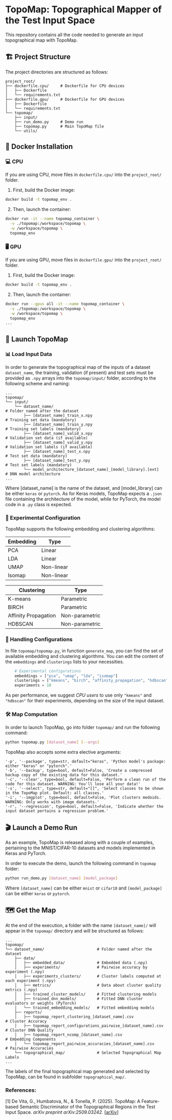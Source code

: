 # TopoMap: Topographical Mapper of the Test Input Space

This repository contains all the code needed to generate an input topographical map with TopoMap.

## 🏗️ Project Structure

The project directories are structured as follows:

```
project_root/
├── dockerfile.cpu/		# Dockerfile for CPU devices
│   ├── Dockerfile
│   └── requirements.txt
├── dockerfile.gpu/		# Dockerfile for GPU devices
│   ├── Dockerfile
│   └── requirements.txt
└── topomap/
    ├── input/
    ├── run_demo.py		# Demo run
    ├── topomap.py		# Main TopoMap file
    └── utils/
```

## 🐳 Docker Installation

### 💻 CPU

If you are using CPU, move files in ``dockerfile.cpu/`` into the ``project_root/`` folder. 
1. First, build the Docker image:

```bash
docker build -t topomap_env .
```

2. Then, launch the container:

```bash
docker run -it --name topomap_container \
  -v ./topomap:/workspace/topomap \
  -w /workspace/topomap \
  topomap_env
```

### 🖥️ GPU

If you are using GPU, move files in ``dockerfile.gpu/`` into the ``project_root/`` folder. 

1. First, build the Docker image:

```bash
docker build -t topomap_env .
```

2. Then, launch the container:

```bash
docker run --gpus all -it --name topomap_container \
  -v ./topomap:/workspace/topomap \
  -w /workspace/topomap \
  topomap_env
...
```

## 🐁 Launch TopoMap

### 📊 Load Input Data

In order to generate the topographical map of the inputs of a dataset ``dataset_name``, the training, validation (if present) and test sets must be provided as ``.npy`` arrays into the ``topomap/input/`` folder, according to the following scheme and naming:

```
...
topomap/
└── input/		
    └── dataset_name/													# Folder named after the dataset
        ├── [dataset_name]_train_x.npy									# Training set data (mandatory)
        ├── [dataset_name]_train_y.npy									# Training set labels (mandatory)
        ├── [dataset_name]_valid_x.npy									# Validation set data (if available)
        ├── [dataset_name]_valid_y.npy									# Validation set labels (if available)
        ├── [dataset_name]_test_x.npy									# Test set data (mandatory)
        ├── [dataset_name]_test_y.npy									# Test set labels (mandatory)
		└── model_architecture_[dataset_name]_[model_library].[ext] 	# DNN model architecture
...
```

Where [dataset_name] is the name of the dataset, and [model_library] can be either ``keras`` or ``pytorch``. As for Keras models, TopoMap expects a ``.json`` file containing the architecture of the model, while for PyTorch, the model code in a ``.py`` class is expected. 

### 🧪 Experimental Configuration

TopoMap supports the following embedding and clustering algorithms:

| **Embedding**         | **Type**        |
|-----------------------|-----------------|
| PCA                   | Linear          |
| LDA                   | Linear          |
| UMAP                  | Non-linear      |
| Isomap                | Non-linear      |

| **Clustering**        | **Type**        |
|-----------------------|-----------------|
| K-means               | Parametric      |
| BIRCH                 | Parametric      |
| Affinity Propagation  | Non-parametric  |
| HDBSCAN               | Non-parametric  |

### 📝 Handling Configurations

In file ``topomap/topomap.py``, in function ``generate_map``, you can find the set of available embedding and clustering algorithms. You can edit the content of the ``embeddings`` and ``clusterings`` lists to your necessities.

```python
    # Experimental configurations
    embeddings = ["pca", "umap", "lda", "isomap"]
    clusterings = ["kmeans", "birch", "affinity_propagation", "hdbscan"]
    experiments = 10
```

As per performance, we suggest *CPU users* to use only ``"kmeans"`` and ``"hdbscan"`` for their experiments, depending on the size of the input dataset.

### 🛠️ Map Computation

In order to launch TopoMap, go into folder ``topomap/`` and run the following command:

```bash
python topomap.py [dataset_name] [--args]
```

TopoMap also accepts some extra elective arguments:

```
'-p', '--package', type=str, default="keras", 'Python model's package: either "keras" or "pytorch".'
'-b', '--backup', type=bool, default=False, 'Create a compressed backup copy of the existing data for this dataset.'
'-c', '--clear', type=bool, default=False, 'Perform a clean run of the code for this dataset. WARNING: You'll lose all your data!'
'-s', '--select', type=str, default="[]", 'Select classes to be shown in the TopoMap plot. Default: all classes.'
'-i', '--imgplot', type=bool, default=False, 'Plot clusters medoids. WARNING: Only works with image datasets.'
'-r', '--regression', type=bool, default=False, 'Indicate whether the input dataset pertains a regression problem.'
```

## 🎬 Launch a Demo Run

As an example, TopoMap is released along with a couple of examples, pertaining to the MNIST/CIFAR-10 datasets and models implemented in Keras and PyTorch.

In order to execute the demo, launch the following command in ``topomap`` folder:

```bash
python run_demo.py [dataset_name] [model_package]
```

Where ``[dataset_name]`` can be either ``mnist`` or ``cifar10`` and ``[model_package]`` can be either ``keras`` or ``pytorch``.

## 🗺️ Get the Map

At the end of the execution, a folder with the name ``[dataset_name]/`` will appear in the ``topomap/`` directory and will be structured as follows:

```
...
topomap/
└── dataset_name/						# Folder named after the dataset
    ├── data/
    │	├── embedded_data/				# Embedded data (.npy)
    │	├── experiments/				# Pairwise accuracy by experiment (.npy)
    │	├── experiments_clusters/		# Cluster labels computed at each experiment (.npy)
    │	├── metrics/					# Data about cluster quality metrics (.npy)
    │	├── trained_cluster_models/		# Fitted clustering models
    │	├── trained_dnn_models/			# Fitted DNN cluster evaluators or weights (PyTorch)
    │	└── trained_embedding_models/	# Fitted embedding models
    ├── reports/
    │	├── topomap_report_clustering_[dataset_name].csv 				# Cluster Accuracy
    │	├── topomap_report_configurations_pairwise_[dataset_name].csv 	# Cluster DNN Quality
    │	├── topomap_report_ncomp_[dataset_name].csv 					# Embedding Components
    │	└── topomap_report_pairwise_accuracies_[dataset_name].csv 		# Pairwise Accuracies
    └── topographical_map/				# Selected Topographical Map Labels
...

```

The labels of the final topographical map generated and selected by TopoMap, can be found in subfolder ``topographical_map/``.

### References:

[1] De Vita, G., Humbatova, N., & Tonella, P. (2025). TopoMap: A Feature-based Semantic Discriminator of the Topographical Regions in the Test Input Space. *arXiv preprint arXiv:2509.03242*. [[arXiv](https://arxiv.org/abs/2509.03242)]

